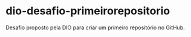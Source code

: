 # dio-desafio-primeirorepositorio
Desafio proposto pela DIO para criar um primeiro repositório no GitHub.
